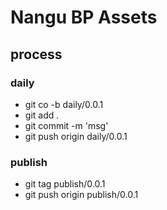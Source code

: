 # Nangu BP Assets


## process

### daily
+ git co -b daily/0.0.1
+ git add .
+ git commit -m 'msg'
+ git push origin daily/0.0.1


### publish
+ git tag publish/0.0.1
+ git push origin publish/0.0.1


